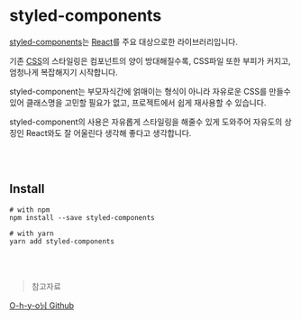 # **styled-components**

[styled-components](https://styled-components.com/docs/basics#installation)는 [React](https://github.com/kongom2/kongom2/tree/main/tech/react)를 주요 대상으로한 라이브러리입니다.

기존 [CSS](https://github.com/kongom2/kongom2/tree/main/tech/css)의 스타일링은 컴포넌트의 양이 방대해질수록, CSS파일 또한 부피가 커지고, 엄청나게 복잡해지기 시작합니다.

styled-component는 부모자식간에 얽매이는 형식이 아니라 자유로운 CSS를 만들수있어 클래스명을 고민할 필요가 없고, 프로젝트에서 쉽게 재사용할 수 있습니다.

styled-component의 사용은 자유롭게 스타일링을 해줄수 있게 도와주어 자유도의 상징인 React와도 잘 어울린다 생각해 좋다고 생각합니다.

<br/>
<br/>

## **Install**

```
# with npm
npm install --save styled-components

# with yarn
yarn add styled-components
```

<br/>
<br/>

> 참고자료

[O-h-y-o님 Github](https://github.com/kongom2/TECH/blob/master/info/styled-components%20vs%20css.md)

